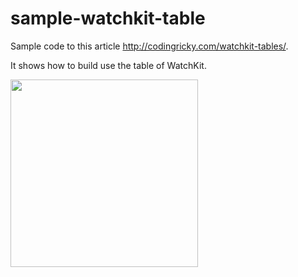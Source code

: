 # sample-watchkit-table
Sample code to this article http://codingricky.com/watchkit-tables/. 

It shows how to build use the table of WatchKit.

<img src="http://codingricky.com/content/images/2015/04/Bezel-Snapshot-2015-04-25-22-18-24.png" width="300" >
